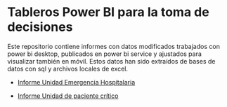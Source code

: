 # Tableros Power BI para la toma de decisiones

Este repositorio contiene informes con datos modificados trabajados con power bi desktop, publicados en power bi service y ajustados para visualizar también en móvil. Estos datos han sido extraídos de bases de datos con sql y archivos locales de excel.

* [Informe Unidad Emergencia Hospitalaria](https://app.powerbi.com/view?r=eyJrIjoiYmFhMjYzNTUtOTgwZS00OWFlLWE3YjctZjVhYjc5Mzk0NTgwIiwidCI6ImY5ZWY2NjVkLTdkNWYtNDdmOS05MGNkLWY2YWE1NDI3OGRjNCJ9&pageName=ReportSection7b52fde9d43fa95af0bb)

* [Informe Unidad de paciente crítico](https://app.powerbi.com/view?r=eyJrIjoiOWU4ZjgwZDktNjllZS00YmM5LTllZjYtZjY0ZDAwNmJjZjQ2IiwidCI6ImY5ZWY2NjVkLTdkNWYtNDdmOS05MGNkLWY2YWE1NDI3OGRjNCJ9)



